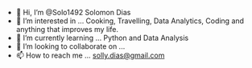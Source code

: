 - 👋 Hi, I’m @Solo1492 Solomon Dias
- 👀 I’m interested in ... Cooking, Travelling, Data Analytics, Coding and anything that improves my life.
- 🌱 I’m currently learning ... Python and Data Analysis
- 💞️ I’m looking to collaborate on ...
- 📫 How to reach me ... solly.dias@gmail.com

<!---
Solo1492/Solo1492 is a ✨ special ✨ repository because its `README.md` (this file) appears on your GitHub profile.
You can click the Preview link to take a look at your changes.
--->
